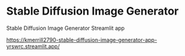 # Stable Diffusion Image Generator
Stable Diffusion Image Generator Streamlit app 

https://kmerrill2790-stable-diffusion-image-generator-app-yrswrc.streamlit.app/
